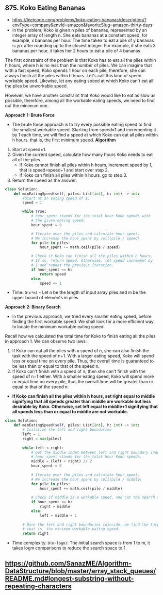 ## 875. Koko Eating Bananas
- https://leetcode.com/problems/koko-eating-bananas/description/?envType=company&envId=amazon&favoriteSlug=amazon-thirty-days
- In the problem, Koko is given n piles of bananas, represented by an integer array of length n. She eats bananas at a constant speed, for example, x bananas per hour. The time taken to eat a pile of y bananas is y/x after rounding up to the closest integer. For example, if she eats 3 bananas per hour, it takes her 2 hours to eat a pile of 4 bananas.

The first constraint of the problem is that Koko has to eat all the piles within h hours, where h is no less than the number of piles. We can imagine that with a fast speed, Koko spends 1 hour on each pile, therefore, she can always finish all the piles within h hours. Let's call this kind of speed workable speed. Likewise, let any eating speed at which Koko can't eat all the piles be unworkable speed.

However, we have another constraint that Koko would like to eat as slow as possible, therefore, among all the workable eating speeds, we need to find out the minimum one.

**Approach 1: Brute Force**
- The brute force approach is to try every possible eating speed to find the smallest workable speed. Starting from speed=1 and incrementing it by 1 each time, we will find a speed at which Koko can eat all piles within h hours, that is, the first minimum speed.
**Algorithm**
1. Start at speed=1.
2. Given the current speed, calculate how many hours Koko needs to eat all of the piles.
    - If Koko cannot finish all piles within h hours, increment speed by 1, that is speed=speed+1 and start over step 2.
    - If Koko can finish all piles within h hours, go to step 3.
3. Return the speed as the answer.
```py
class Solution:
    def minEatingSpeed(self, piles: List[int], h: int) -> int:
        #Start at an eating speed of 1.
        speed = 1

        while True:
            # hour_spent stands for the total hour Koko spends with 
            # the given eating speed.
            hour_spent = 0

            # Iterate over the piles and calculate hour_spent.
            # We increase the hour_spent by ceil(pile / speed)
            for pile in piles:
                hour_spent += math.ceil(pile / speed)    

            # Check if Koko can finish all the piles within h hours,
            # If so, return speed. Otherwise, let speed increment by
            # 1 and repeat the previous iteration.                
            if hour_spent <= h:
                return speed
            else:
                speed += 1
```
- Time: `O(n*m)` - Let n be the length of input array piles and m be the upper bound of elements in piles

**Approach 2: Binary Search**
- In the previous approach, we tried every smaller eating speed, before finding the first workable speed. We shall look for a more efficient way to locate the minimum workable eating speed.

Recall how we calculated the total time for Koko to finish eating all the piles in approach 1. We can observe two laws:

1. If Koko can eat all the piles with a speed of n, she can also finish the task with the speed of n+1. With a larger eating speed, Koko will spend less or equal time on every pile. Thus, the overall time is guaranteed to be less than or equal to that of the speed n.
2. If Koko can't finish with a speed of n, then she can't finish with the speed of n−1 either.
With a smaller eating speed, Koko will spend more or equal time on every pile, thus the overall time will be greater than or equal to that of the speed n.

- **If Koko can finish all the piles within h hours, set right equal to middle signifying that all speeds greater than middle are workable but less desirable by Koko. Otherwise, set left equal to middle+1 signifying that all speeds less than or equal to middle are not workable.**

```py
class Solution:
    def minEatingSpeed(self, piles: List[int], h: int) -> int:  
        # Initalize the left and right boundaries     
        left = 1
        right = max(piles)
        
        while left < right:
            # Get the middle index between left and right boundary indexes.
            # hour_spent stands for the total hour Koko spends.
            middle = (left + right) // 2            
            hour_spent = 0
            
            # Iterate over the piles and calculate hour_spent.
            # We increase the hour_spent by ceil(pile / middle)
            for pile in piles:
                hour_spent += math.ceil(pile / middle)
            
            # Check if middle is a workable speed, and cut the search space by half.
            if hour_spent <= h:
                right = middle
            else:
                left = middle + 1
        
        # Once the left and right boundaries coincide, we find the target value,
        # that is, the minimum workable eating speed.
        return right
```
- Time complexity: `O(n⋅logm)`: The initial search space is from 1 to m, it takes logm comparisons to reduce the search space to 1.

## https://github.com/SanazME/Algorithm-DataStructure/blob/master/array_stack_queues/README.md#longest-substring-without-repeating-characters
